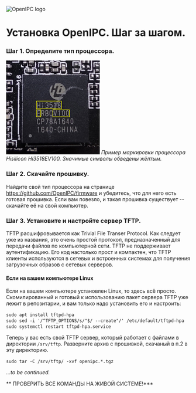 ![OpenIPC logo][logo]

Установка OpenIPC. Шаг за шагом.
================================

### Шаг 1. Определите тип процессора.

![SoC Marking](../images/soc-hisilicon.jpg)
_Пример маркировки процессора Hisilicon Hi3518EV100. Значимые символы обведены жёлтым._

### Шаг 2. Скачайте прошивку.

Найдите свой тип процессора на странице <https://github.com/OpenIPC/firmware> и убедитесь, что для него есть готовая прошивка.
Если вам повезло, и такая прошивка существует -- скачайте её на свой компьютер.

### Шаг 3. Установите и настройте сервер TFTP.

TFTP расшифровывается как Trivial File Transer Protocol. Как следует уже из
названия, это очень простой протокол, предназначенный для передачи файлов по
компьютерной сети. TFTP не поддерживает аутентификацию. Его код настолько прост
и компактен, что TFTP клиенты используются в сетевых и встроенных системах для
получения загрузочных образов с сетевых серверов.

#### Если на вашем компьютере Linux

Если на вашем компьютере установлен Linux, то здесь всё просто. Скомилированный
и готовый к использованию пакет сервера TFTP уже лежит в репозитарии, и вам
только надо установить его и настроить:

```
sudo apt install tftpd-hpa
sudo sed -i '/^TFTP_OPTIONS/s/"$/ --create"/' /etc/default/tftpd-hpa
sudo systemctl restart tftpd-hpa.service
```

Теперь у вас есть свой TFTP сервер, который работает с файлами в директории
`/srv/tftp`. Разверните архив с прошивкой, скачаный в п.2 в эту директорию.

```
sudo tar -C /srv/tftp/ -xvf openipc.*.tgz
```


_...to be continued._


** ПРОВЕРИТЬ ВСЕ КОМАНДЫ НА ЖИВОЙ СИСТЕМЕ!***



[logo]: https://cdn.themactep.com/images/logo_openipc.png
